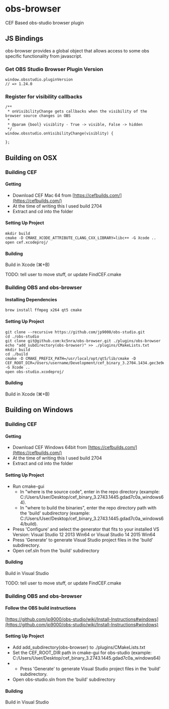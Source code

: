 # obs-browser

CEF Based obs-studio browser plugin

## JS Bindings

obs-browser provides a global object that allows access to some obs specific functionality from javascript.

### Get OBS Studio Browser Plugin Version
```
window.obsstudio.pluginVersion
// => 1.24.0
```

### Register for visibility callbacks
```
/**
 * onVisibilityChange gets callbacks when the visibility of the browser source changes in OBS
 *
 * @param {bool} visiblity - True -> visible, False -> hidden
 */
window.obsstudio.onVisibilityChange(visiblity) {
	
};
```

## Building on OSX

### Building CEF
#### Getting
*  Download CEF Mac 64 from [https://cefbuilds.com/](https://cefbuilds.com/)
  *  At the time of writing this I used build 2704
*  Extract and cd into the folder

#### Setting Up Project
```
mkdir build
cmake -D CMAKE_XCODE_ATTRIBUTE_CLANG_CXX_LIBRARY=libc++ -G Xcode ..
open cef.xcodeproj/
```

#### Building
Build in Xcode (⌘+B)

TODO: tell user to move stuff, or update FindCEF.cmake

### Building OBS and obs-browser
#### Installing Dependencies
```
brew install ffmpeg x264 qt5 cmake
```

#### Setting Up Project
```
git clone --recursive https://github.com/jp9000/obs-studio.git
cd ./obs-studio
git clone git@github.com:kc5nra/obs-browser.git ./plugins/obs-browser
echo "add_subdirectory(obs-browser)" >> ./plugins/CMakeLists.txt
mkdir build
cd ./build
cmake -D CMAKE_PREFIX_PATH=/usr/local/opt/qt5/lib/cmake -D CEF_ROOT_DIR=/Users/username/Development/cef_binary_3.2704.1434.gec3e9ed_macosx64 -G Xcode ..
open obs-studio.xcodeproj/
```

#### Building
Build in Xcode (⌘+B)

## Building on Windows

### Building CEF
#### Getting
*  Download CEF Windows 64bit from [https://cefbuilds.com/](https://cefbuilds.com/)
  *  At the time of writing this I used build 2704
*  Extract and cd into the folder

#### Setting Up Project
* Run cmake-gui
  * In "where is the source code", enter in the repo directory (example: C:/Users/User/Desktop/cef_binary_3.2743.1445.gdad7c0a_windows64).
  * In "where to build the binaries", enter the repo directory path with the 'build' subdirectory (example: C:/Users/User/Desktop/cef_binary_3.2743.1445.gdad7c0a_windows64/build).
* Press 'Configure' and select the generator that fits to your installed VS Version:
Visual Studio 12 2013 Win64 or Visual Studio 14 2015 Win64
* Press 'Generate' to generate Visual Studio project files in the 'build' subdirectory.
* Open cef.sln from the 'build' subdirectory

#### Building
Build in Visual Studio

TODO: tell user to move stuff, or update FindCEF.cmake

### Building OBS and obs-browser
#### Follow the OBS build instructions
[https://github.com/jp9000/obs-studio/wiki/Install-Instructions#windows](https://github.com/jp9000/obs-studio/wiki/Install-Instructions#windows)

#### Setting Up Project
* Add add_subdirectory(obs-browser) to ./plugins/CMakeLists.txt
* Set the CEF_ROOT_DIR path in cmake-gui for obs-studio (example: C:/Users/User/Desktop/cef_binary_3.2743.1445.gdad7c0a_windows64)
* * Press 'Generate' to generate Visual Studio project files in the 'build' subdirectory.
* Open obs-studio.sln from the 'build' subdirectory

#### Building
Build in Visual Studio
